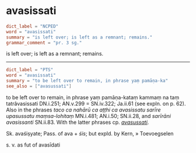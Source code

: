 # avasissati

``` toml
dict_label = "NCPED"
word = "avasissati"
summary = "is left over; is left as a remnant; remains."
grammar_comment = "pr. 3 sg."
```

is left over; is left as a remnant; remains.

--------------------

``` toml
dict_label = "PTS"
word = "avasissati"
summary = "to be left over to remain, in phrase yaṃ pamāṇa-ka"
see_also = ["avasussati"]
```

to be left over to remain, in phrase yaṃ pamāṇa\-kataṃ kammaṃ na taṃ tatrâvasissati DN.i.251; AN.v.299 = SN.iv.322; Ja.ii.61 (see expln. on p. 62). Also in the phrases *taco ca nahārū ca aṭṭhi ca avasissatu sarīre upasussatu maṃsa\-lohitaṃ* MN.i.481; AN.i.50; SN.ii.28, and *sarīrāni avasissanti* SN.ii.83. With the latter phrases cp. *[avasussati](avasussati.md)*.

Sk. avaśiṣyate; Pass. of ava \+ *śis*; but expld. by Kern,
» Toevoegselen

 s. v. as fut of avasīdati

